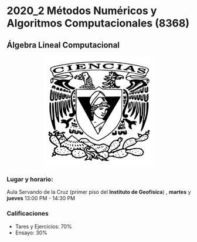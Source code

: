 # 2020_2 Métodos Numéricos y Algoritmos Computacionales  (8368)


## Álgebra Lineal Computacional 

 <p align="center">
  <img src="imagenes/logo.png" width="300px" height="300px"/>
</p>


### Lugar y horario: 
Aula Servando de la Cruz (primer piso del **Instituto de Geofísica**) , **martes** y **jueves**  13:00 PM - 14:30 PM 


### Calificaciones

-  Tares y Ejercicios: 70%
- Ensayo: 30%
